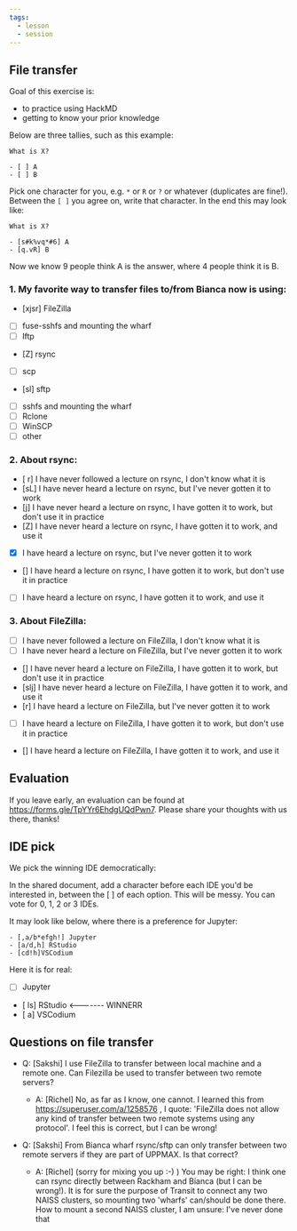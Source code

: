 ```yaml
---
tags:
  - lesson
  - session
---
```


## File transfer

Goal of this exercise is:

- to practice using HackMD
- getting to know your prior knowledge

Below are three tallies, such as this example:

```
What is X?

- [ ] A
- [ ] B
```

Pick one character for you, e.g. `*` or `R` or `?` or whatever (duplicates are fine!). Between the `[ ]` you agree on, write that character. In the end this may look like:

```
What is X?

- [s#k%vq*#6] A
- [q.vR] B
```

Now we know 9 people think A is the answer, where 4 people think it is B.

### 1. My favorite way to transfer files to/from Bianca now is using:

- [xjsr] FileZilla
- [ ] fuse-sshfs and mounting the wharf
- [ ] lftp
- [Z] rsync
- [ ] scp
- [sl] sftp
- [ ] sshfs and mounting the wharf
- [ ] Rclone
- [ ] WinSCP
- [ ] other

### 2. About rsync:

- [ r] I have never followed a lecture on rsync, I don't know what it is
- [sL] I have never heard a lecture on rsync, but I've never gotten it to work
- [j] I have never heard a lecture on rsync, I have gotten it to work, but don't use it in practice
- [Z] I have never heard a lecture on rsync, I have gotten it to work, and use it
- [x] I have heard a lecture on rsync, but I've never gotten it to work
- [] I have heard a lecture on rsync, I have gotten it to work, but don't use it in practice
- [ ] I have heard a lecture on rsync, I have gotten it to work, and use it

### 3. About FileZilla:

- [ ] I have never followed a lecture on FileZilla, I don't know what it is
- [ ] I have never heard a lecture on FileZilla, but I've never gotten it to work
- [] I have never heard a lecture on FileZilla, I have gotten it to work, but don't use it in practice
- [slj] I have never heard a lecture on FileZilla, I have gotten it to work, and use it
- [r] I have heard a lecture on FileZilla, but I've never gotten it to work
- [ ] I have heard a lecture on FileZilla, I have gotten it to work, but don't use it in practice
- [] I have heard a lecture on FileZilla, I have gotten it to work, and use it

## Evaluation

If you leave early, an evaluation can be found at <https://forms.gle/TpYYr6EhdgUQdPwn7>. Please share your thoughts with us there, thanks!

## IDE pick

We pick the winning IDE democratically:

In the shared document, add a character before each IDE you'd be interested in, between the [ ] of each option. This will be messy. You can vote for 0, 1, 2 or 3 IDEs.

It may look like below, where there is a preference for Jupyter:

```
- [,a/b*efgh!] Jupyter
- [a/d,h] RStudio
- [cd!h]VSCodium
```

Here it is for real:

- [ ] Jupyter
- [ ls] RStudio <------- WINNERR
- [ a] VSCodium


## Questions on file transfer

- Q: [Sakshi] I use FileZilla to transfer between local machine and a remote one. Can Filezilla be used to transfer between two remote servers?
    - A: [Richel] No, as far as I know, one cannot. I learned this from https://superuser.com/a/1258576 , I quote: 'FileZilla does not allow any kind of transfer between two remote systems using any protocol'. I feel this is correct, but I can be wrong!

- Q: [Sakshi] From Bianca wharf rsync/sftp can only transfer between two remote servers if they are part of UPPMAX. Is that correct?
  - A: [Richel] (sorry for mixing you up :-) ) You may be right: I think one can rsync directly between Rackham and Bianca (but I can be wrong!). It is for sure the purpose of Transit to connect any two NAISS clusters, so mounting two 'wharfs' can/should be done there. How to mount a second NAISS cluster, I am unsure: I've never done that
